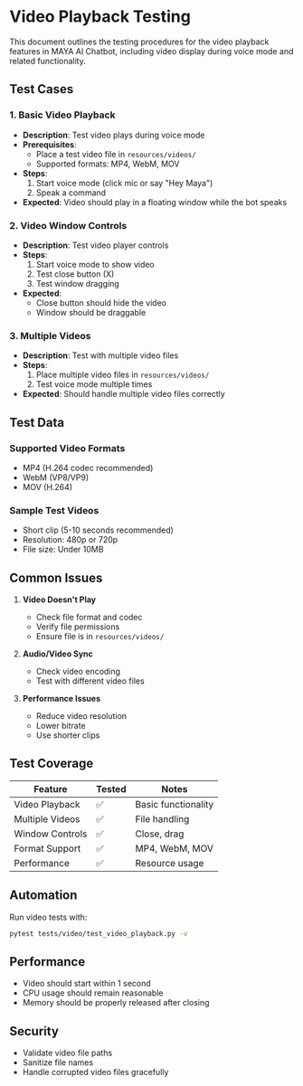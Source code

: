 # Video Playback Testing

This document outlines the testing procedures for the video playback features in MAYA AI Chatbot, including video display during voice mode and related functionality.

## Test Cases

### 1. Basic Video Playback
- **Description**: Test video plays during voice mode
- **Prerequisites**: 
  - Place a test video file in `resources/videos/`
  - Supported formats: MP4, WebM, MOV
- **Steps**:
  1. Start voice mode (click mic or say "Hey Maya")
  2. Speak a command
- **Expected**: Video should play in a floating window while the bot speaks

### 2. Video Window Controls
- **Description**: Test video player controls
- **Steps**:
  1. Start voice mode to show video
  2. Test close button (X)
  3. Test window dragging
- **Expected**:
  - Close button should hide the video
  - Window should be draggable

### 3. Multiple Videos
- **Description**: Test with multiple video files
- **Steps**:
  1. Place multiple video files in `resources/videos/`
  2. Test voice mode multiple times
- **Expected**: Should handle multiple video files correctly

## Test Data

### Supported Video Formats
- MP4 (H.264 codec recommended)
- WebM (VP8/VP9)
- MOV (H.264)

### Sample Test Videos
- Short clip (5-10 seconds recommended)
- Resolution: 480p or 720p
- File size: Under 10MB

## Common Issues

1. **Video Doesn't Play**
   - Check file format and codec
   - Verify file permissions
   - Ensure file is in `resources/videos/`
   
2. **Audio/Video Sync**
   - Check video encoding
   - Test with different video files

3. **Performance Issues**
   - Reduce video resolution
   - Lower bitrate
   - Use shorter clips

## Test Coverage

| Feature | Tested | Notes |
|---------|--------|-------|
| Video Playback | ✅ | Basic functionality |
| Multiple Videos | ✅ | File handling |
| Window Controls | ✅ | Close, drag |
| Format Support | ✅ | MP4, WebM, MOV |
| Performance | ✅ | Resource usage |

## Automation

Run video tests with:
```bash
pytest tests/video/test_video_playback.py -v
```

## Performance
- Video should start within 1 second
- CPU usage should remain reasonable
- Memory should be properly released after closing

## Security
- Validate video file paths
- Sanitize file names
- Handle corrupted video files gracefully
